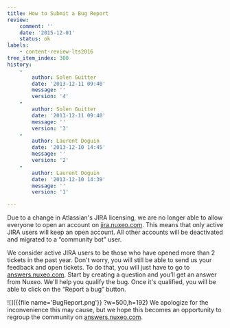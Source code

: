 ```yaml
---
title: How to Submit a Bug Report
review:
    comment: ''
    date: '2015-12-01'
    status: ok
labels:
    - content-review-lts2016
tree_item_index: 300
history:
    -
        author: Solen Guitter
        date: '2013-12-11 09:40'
        message: ''
        version: '4'
    -
        author: Solen Guitter
        date: '2013-12-11 09:40'
        message: ''
        version: '3'
    -
        author: Laurent Doguin
        date: '2013-12-10 14:45'
        message: ''
        version: '2'
    -
        author: Laurent Doguin
        date: '2013-12-10 14:39'
        message: ''
        version: '1'

---
```

<span style="color: rgb(34,34,34);text-decoration: none;">Due to a change in Atlassian's JIRA licensing, we are no longer able to allow everyone to open an account on [jira.nuxeo.com](http://jira.nuxeo.com). This means that only active JIRA users will keep an open account. All other accounts will be deactivated and migrated to a &ldquo;community bot&rdquo; user.</span>

<span style="color: rgb(34,34,34);text-decoration: none;">We consider active JIRA users to be those who have opened more than 2 tickets in the past year.</span>
<span style="color: rgb(34,34,34);text-decoration: none;">Don't worry, you will still be able to send us your feedback and open tickets. To do that, you will just have to go to [answers.nuxeo.com](http://answers.nuxeo.com). Start by creating a question and you&rsquo;ll get an answer from Nuxeo. We'll help you qualify the bug. Once it's qualified, you will be able to click on the &ldquo;Report a bug&rdquo; button.</span>

![]({{file name='BugReport.png'}} ?w=500,h=192)
<span style="color: rgb(34,34,34);text-decoration: none;">We apologize for the inconvenience this may cause, but we hope this becomes an opportunity to regroup the community on [answers.nuxeo.com](http://answers.nuxeo.com).</span>
